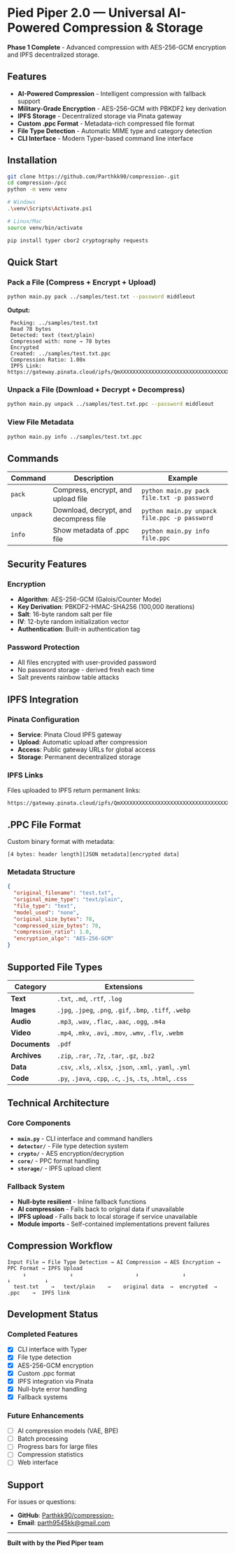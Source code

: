 # Pied Piper 2.0 — Universal AI-Powered Compression & Storage 

**Phase 1 Complete** - Advanced compression with AES-256-GCM encryption and IPFS decentralized storage.

## Features

- **AI-Powered Compression** - Intelligent compression with fallback support
- **Military-Grade Encryption** - AES-256-GCM with PBKDF2 key derivation
- **IPFS Storage** - Decentralized storage via Pinata gateway
- **Custom .ppc Format** - Metadata-rich compressed file format
- **File Type Detection** - Automatic MIME type and category detection
- **CLI Interface** - Modern Typer-based command line interface

## Installation

```bash
git clone https://github.com/Parthkk90/compression-.git
cd compression-/pcc
python -m venv venv

# Windows
.\venv\Scripts\Activate.ps1

# Linux/Mac
source venv/bin/activate

pip install typer cbor2 cryptography requests
```

## Quick Start

### Pack a File (Compress + Encrypt + Upload)
```bash
python main.py pack ../samples/test.txt --password middleout
```

**Output:**
```
 Packing: ../samples/test.txt
 Read 78 bytes
 Detected: text (text/plain)
 Compressed with: none → 78 bytes
 Encrypted
 Created: ../samples/test.txt.ppc
 Compression Ratio: 1.00x
 IPFS Link: https://gateway.pinata.cloud/ipfs/QmXXXXXXXXXXXXXXXXXXXXXXXXXXXXXXXXXXXXXXXXX
```

### Unpack a File (Download + Decrypt + Decompress)
```bash
python main.py unpack ../samples/test.txt.ppc --password middleout
```

### View File Metadata
```bash
python main.py info ../samples/test.txt.ppc
```

## Commands

| Command | Description | Example |
|---------|-------------|---------|
| `pack` | Compress, encrypt, and upload file | `python main.py pack file.txt -p password` |
| `unpack` | Download, decrypt, and decompress file | `python main.py unpack file.ppc -p password` |
| `info` | Show metadata of .ppc file | `python main.py info file.ppc` |

## Security Features

### Encryption
- **Algorithm**: AES-256-GCM (Galois/Counter Mode)
- **Key Derivation**: PBKDF2-HMAC-SHA256 (100,000 iterations)
- **Salt**: 16-byte random salt per file
- **IV**: 12-byte random initialization vector
- **Authentication**: Built-in authentication tag

### Password Protection
- All files encrypted with user-provided password
- No password storage - derived fresh each time
- Salt prevents rainbow table attacks

## IPFS Integration

### Pinata Configuration
- **Service**: Pinata Cloud IPFS gateway
- **Upload**: Automatic upload after compression
- **Access**: Public gateway URLs for global access
- **Storage**: Permanent decentralized storage

### IPFS Links
Files uploaded to IPFS return permanent links:
```
https://gateway.pinata.cloud/ipfs/QmXXXXXXXXXXXXXXXXXXXXXXXXXXXXXXXXXXXXXXXXX
```

## .PPC File Format

Custom binary format with metadata:

```
[4 bytes: header length][JSON metadata][encrypted data]
```

### Metadata Structure
```json
{
  "original_filename": "test.txt",
  "original_mime_type": "text/plain",
  "file_type": "text",
  "model_used": "none",
  "original_size_bytes": 78,
  "compressed_size_bytes": 78,
  "compression_ratio": 1.0,
  "encryption_algo": "AES-256-GCM"
}
```

## Supported File Types

| Category | Extensions |
|----------|------------|
| **Text** | `.txt`, `.md`, `.rtf`, `.log` |
| **Images** | `.jpg`, `.jpeg`, `.png`, `.gif`, `.bmp`, `.tiff`, `.webp` |
| **Audio** | `.mp3`, `.wav`, `.flac`, `.aac`, `.ogg`, `.m4a` |
| **Video** | `.mp4`, `.mkv`, `.avi`, `.mov`, `.wmv`, `.flv`, `.webm` |
| **Documents** | `.pdf` |
| **Archives** | `.zip`, `.rar`, `.7z`, `.tar`, `.gz`, `.bz2` |
| **Data** | `.csv`, `.xls`, `.xlsx`, `.json`, `.xml`, `.yaml`, `.yml` |
| **Code** | `.py`, `.java`, `.cpp`, `.c`, `.js`, `.ts`, `.html`, `.css` |

## Technical Architecture

### Core Components
- **`main.py`** - CLI interface and command handlers
- **`detector/`** - File type detection system
- **`crypto/`** - AES encryption/decryption
- **`core/`** - PPC format handling
- **`storage/`** - IPFS upload client

### Fallback System
- **Null-byte resilient** - Inline fallback functions
- **AI compression** - Falls back to original data if unavailable
- **IPFS upload** - Falls back to local storage if service unavailable
- **Module imports** - Self-contained implementations prevent failures

## Compression Workflow

```
Input File → File Type Detection → AI Compression → AES Encryption → PPC Format → IPFS Upload
     ↓              ↓                    ↓              ↓             ↓           ↓
  test.txt    →   text/plain    →    original data  →  encrypted  →  .ppc    →  IPFS link
```

## Development Status

### Completed Features
- [x] CLI interface with Typer
- [x] File type detection
- [x] AES-256-GCM encryption
- [x] Custom .ppc format
- [x] IPFS integration via Pinata
- [x] Null-byte error handling
- [x] Fallback systems

### Future Enhancements
- [ ] AI compression models (VAE, BPE)
- [ ] Batch processing
- [ ] Progress bars for large files
- [ ] Compression statistics
- [ ] Web interface

## Support

For issues or questions:
- **GitHub**: [Parthkk90/compression-](https://github.com/Parthkk90/compression-)
- **Email**: parth9545kk@gmail.com

---

**Built with  by the Pied Piper team**
